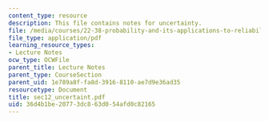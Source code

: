 ```yaml
---
content_type: resource
description: This file contains notes for uncertainty.
file: /media/courses/22-38-probability-and-its-applications-to-reliability-quality-control-and-risk-assessment-fall-2005/36d4b1be20773dc863d054afd0c82165_sec12_uncertaint.pdf
file_type: application/pdf
learning_resource_types:
- Lecture Notes
ocw_type: OCWFile
parent_title: Lecture Notes
parent_type: CourseSection
parent_uid: 1e789a8f-fa8d-3916-8110-ae7d9e36ad35
resourcetype: Document
title: sec12_uncertaint.pdf
uid: 36d4b1be-2077-3dc8-63d0-54afd0c82165
---
```

